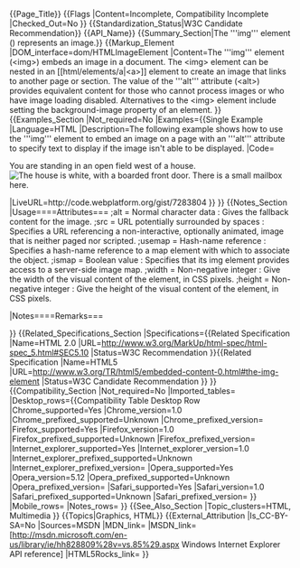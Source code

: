 {{Page_Title}}
{{Flags
|Content=Incomplete, Compatibility Incomplete
|Checked_Out=No
}}
{{Standardization_Status|W3C Candidate Recommendation}}
{{API_Name}}
{{Summary_Section|The '''img''' element <nowiki>(<img>)</nowiki> represents an image.}}
{{Markup_Element
|DOM_interface=dom/HTMLImageElement
|Content=The '''img''' element (&lt;img&gt;) embeds an image in a document. The &lt;img&gt; element can be nested in an [[html/elements/a|&lt;a&gt;]] element to create an image that links to another page or section. The value of the '''alt''' attribute (&lt;alt&gt;) provides equivalent content for those who cannot process images or who have image loading disabled.  Alternatives to the &lt;img&gt; element include setting the background-image property of an element.
}}
{{Examples_Section
|Not_required=No
|Examples={{Single Example
|Language=HTML
|Description=The following example shows how to use the '''img''' element to embed an image on a page with an '''alt''' attribute to specify text to display if the image isn't able to be displayed.
|Code=<nowiki>
<p>
  You are standing in an open field west of a house.
  <img src="house.jpeg" alt="The house is white, with a boarded front door.">
  There is a small mailbox here.
</p>
</nowiki>
|LiveURL=http://code.webplatform.org/gist/7283804
}}
}}
{{Notes_Section
|Usage====Attributes===
;alt = Normal character data
: Gives the fallback content for the image.
;src = URL potentially surrounded by spaces
: Specifies a URL referencing a non-interactive, optionally animated, image that is neither paged nor scripted.
;usemap = Hash-name reference
: Specifies a hash-name reference to a map element with which to associate the object.
;ismap = Boolean value
: Specifies that its img element provides access to a server-side image map.
;width = Non-negative integer
: Give the width of the visual content of the element, in CSS pixels.
;height = Non-negative integer
: Give the height of the visual content of the element, in CSS pixels. 

|Notes====Remarks===

}}
{{Related_Specifications_Section
|Specifications={{Related Specification
|Name=HTML 2.0
|URL=http://www.w3.org/MarkUp/html-spec/html-spec_5.html#SEC5.10
|Status=W3C Recommendation
}}{{Related Specification
|Name=HTML5
|URL=http://www.w3.org/TR/html5/embedded-content-0.html#the-img-element
|Status=W3C Candidate Recommendation
}}
}}
{{Compatibility_Section
|Not_required=No
|Imported_tables=
|Desktop_rows={{Compatibility Table Desktop Row
|Chrome_supported=Yes
|Chrome_version=1.0
|Chrome_prefixed_supported=Unknown
|Chrome_prefixed_version=
|Firefox_supported=Yes
|Firefox_version=1.0
|Firefox_prefixed_supported=Unknown
|Firefox_prefixed_version=
|Internet_explorer_supported=Yes
|Internet_explorer_version=1.0
|Internet_explorer_prefixed_supported=Unknown
|Internet_explorer_prefixed_version=
|Opera_supported=Yes
|Opera_version=5.12
|Opera_prefixed_supported=Unknown
|Opera_prefixed_version=
|Safari_supported=Yes
|Safari_version=1.0
|Safari_prefixed_supported=Unknown
|Safari_prefixed_version=
}}
|Mobile_rows=
|Notes_rows=
}}
{{See_Also_Section
|Topic_clusters=HTML, Multimedia
}}
{{Topics|Graphics, HTML}}
{{External_Attribution
|Is_CC-BY-SA=No
|Sources=MSDN
|MDN_link=
|MSDN_link=[http://msdn.microsoft.com/en-us/library/ie/hh828809%28v=vs.85%29.aspx Windows Internet Explorer API reference]
|HTML5Rocks_link=
}}